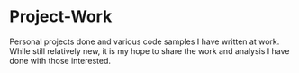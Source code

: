 # Project-Work
Personal projects done and various code samples I have written at work. While still relatively new, it is my hope to share the work and analysis I have done with those interested.


